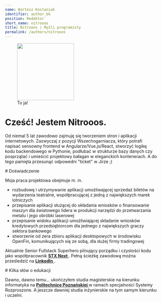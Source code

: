 ```yaml
---
name: Bartosz Kostaniak
identifier: author_bk
position: Redaktor
short_name: nitrooos
title: Nitrooos | Myśli programisty
permalink: /authors/nitrooos
---
```

<aside class="authors__image">
  <figure>
    <img
      src="{{ site.baseurl }}/assets/img/nitrooos.png"
      alt=""
      width="188"
      height="188" />
    <br />
    <figcaption class="authors__image-caption">To ja!</figcaption>
  </figure>
</aside>

# Cześć! Jestem Nitrooos.

<p>
  Od niemal 5 lat zawodowo zajmuję się tworzeniem stron i aplikacji
  internetowych. Zazwyczaj z pozycji Wszechogarniacza, który potrafi napisać
  sensowny frontend w Angularze/Vue.js/React, stworzyć logikę kodu backendowego w
  Pythonie, podłubać w strukturze bazy danych czy posprzątać i umieścić
  projektowy bałagan w eleganckich kontenerach. A do tego pamięta przesunąć
  odpowedni "ticket" w Jirze ;)
</p>
# Doświadczenie

Moja praca projektowa obejmuje m. in.

* rozbudowę i utrzymywanie aplikacji umożliwającej sprzedaż biletów na wydarzenia
teatralne, współpracującej z jedną z największych marek lotniczych
* przepisanie aplikacji służącej do składania wniosków o finansowanie maszyn dla
światowego lidera w produkcji narzędzi do przetwarzania metalu i jego obróbki laserowej
* przepisanie widoku aplikacji umożliwiającej składanie wniosków kredytowych
przedsiębiorcom dla jednego z największych graczy sektora bankowego
* stworzenie od zera zbioru aplikacji desktopowych w środowisku OpenFin,
komunikujących się ze sobą, dla dużej firmy tradingowej

<p>
  Aktualnie Senior Fullstack Superhero pilnujący porządku i czystości kodu jako
  współpracownik
  <strong>
    <a
      href="https://stxnext.com"
      target="_blank">
      STX Next
    </a>
  </strong>.
  Pełną ścieżkę zawodową można prześledzić na
  <a
    href="https://www.linkedin.com/in/bartosz-kostaniak-623b8bb0/"
    target="_blank">
    <strong>LinkedIn</strong>
  </a>.
</p>
# Kilka słów o edukacji
<p>
  Dawno, dawno temu... ukończyłem studia magisterskie na kierunku informatyka
  na
  <strong>
    <a
      href="https://www.put.poznan.pl/"
      target="_blank">
      Politechnice Poznańskiej
    </a>
  </strong>
  w ramach specjalności Systemy Rozproszone. A jeszcze dawniej studia
  inżynierskie na tym samym kierunku i uczelni.
</p>
